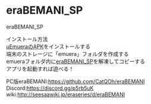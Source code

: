 # eraBEMANI_SP
eraBEMANI_SP

インストール方法<br>
[μEmueraのAPK](https://github.com/xerysherry/uEmuera/releases)をインストールする<br>
端末のストレージに「emuera」フォルダを作成する<br>
emueraフォルダ内に[eraBEMANI_SP](https://github.com/CatQOh/eraBEMANI/releases/tag/SP_0.9)を解凍してコピーする<br>
アプリを起動すれば遊べる！<br>

PC版eraBEMANI:https://github.com/CatQOh/eraBEMANI<br>
Discord:https://discord.gg/p5rb5uK<br>
wiki:http://seesaawiki.jp/eraseries/d/eraBEMANI<br>
